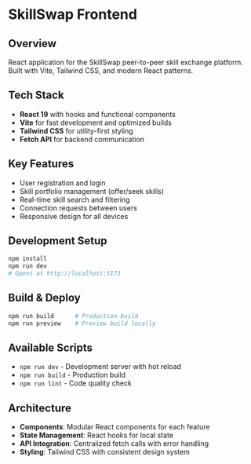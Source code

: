 # SkillSwap Frontend

## Overview
React application for the SkillSwap peer-to-peer skill exchange platform. Built with Vite, Tailwind CSS, and modern React patterns.

## Tech Stack
- **React 19** with hooks and functional components
- **Vite** for fast development and optimized builds
- **Tailwind CSS** for utility-first styling
- **Fetch API** for backend communication

## Key Features
- User registration and login
- Skill portfolio management (offer/seek skills)
- Real-time skill search and filtering
- Connection requests between users
- Responsive design for all devices

## Development Setup
```bash
npm install
npm run dev
# Opens at http://localhost:5173
```

## Build & Deploy
```bash
npm run build      # Production build
npm run preview    # Preview build locally
```

## Available Scripts
- `npm run dev` - Development server with hot reload
- `npm run build` - Production build
- `npm run lint` - Code quality check

## Architecture
- **Components**: Modular React components for each feature
- **State Management**: React hooks for local state
- **API Integration**: Centralized fetch calls with error handling
- **Styling**: Tailwind CSS with consistent design system
